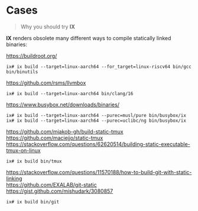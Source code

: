 # Cases

> Why you should try **IX**

**IX** renders obsolete many different ways to compile statically linked binaries:

https://buildroot.org/

```shell
ix# ix build --target=linux-aarch64 --for_target=linux-riscv64 bin/gcc bin/binutils
```

https://github.com/rsms/llvmbox

```shell
ix# ix build --target=linux-aarch64 bin/clang/16
```

https://www.busybox.net/downloads/binaries/

```shell
ix# ix build --target=linux-aarch64 --purec=musl/pure bin/busybox/ix
ix# ix build --target=linux-aarch64 --purec=uclibc/ng bin/busybox/ix
```

https://github.com/mjakob-gh/build-static-tmux<br>
https://github.com/maciejjo/static-tmux<br>
https://stackoverflow.com/questions/62620514/building-static-executable-tmux-on-linux

```shell
ix# ix build bin/tmux
```

https://stackoverflow.com/questions/11570188/how-to-build-git-with-static-linking<br>
https://github.com/EXALAB/git-static<br>
https://gist.github.com/mishudark/3080857

```shell
ix# ix build bin/git
```
